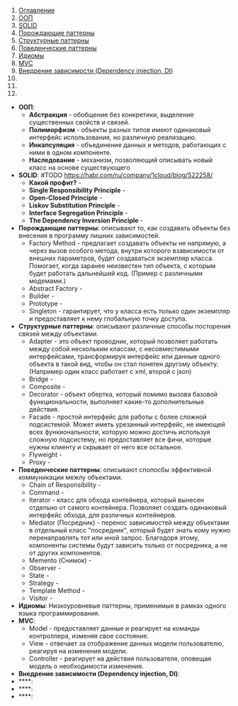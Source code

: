 1. [Оглавление](README.md)
1. [ООП](#1)
1. [SOLID](#2)
1. [Порождающие паттерны](#3)
1. [Структурные паттерны](#4)
1. [Поведенческие паттерны](#5)
1. [Идиомы](#6)
1. [MVC](#7)
1. [Внедрение зависимости (Dependency injection, DI)](#8)
1. [](#9)
1. [](#10)
1. [](#11)

* **ООП**: <a name="1"></a>
    * **Абстракция** - обобщение без конкретики, выделение существенных свойств и связей.
    * **Полиморфизм** - объекты разных типов имеют одинаковый интерфейс использования, но различную реализацию.
    * **Инкапсуляция** - объединение данных и методов, работающих с ними в одном компоненте. 
    * **Наследование** - механизм, позволяющий описывать новый класс на основе существующего
* **SOLID**: <a name="2"></a> #TODO https://habr.com/ru/company/1cloud/blog/522258/
    * **Какой профит?** - 
    * **Single Responsibility Principle** -
    * **Open-Closed Principle** -
    * **Liskov Substitution Principle** -
    * **Interface Segregation Principle** -
    * **The Dependency Inversion Principle** -
* **Порождающие паттерны**: <a name="3"></a> описывают то, как создавать объекты без внесения в программу лишних зависимостей.
    * Factory Method - предлагает создавать объекты не напрямую, а через вызов особого метода, внутри которого взависимости от внешних параметров, будет создаваться экземпляр класса. Помогает, когда заранее неизвестен тип объекта, с которым будет работать дальнейший код. (Пример с различными модемами.)
    * Abstract Factory - 
    * Builder - 
    * Prototype - 
    * Singleton - гарантирует, что у класса есть только один экземпляр и предоставляет к нему глобальную точку доступа.
* **Структурные паттерны**: <a name="4"></a> описывают различные способы посторения связей между объектами.
    * Adapter - это объект проводник, который позволяет работать между собой нескольким классам, с несовместимыми интерфейсами, трансформируя интерфейс или данные одного объекта в такой вид, чтобы он стал понятен другому объекту. (Например один класс работает с xml, второй с json)
    * Bridge - 
    * Composite - 
    * Decorator - объект обертка, который помимо вызова базовой функциональности, выполняет какие-то дополнительные действия.
    * Facade - простой интерфейс для работы с более сложной подсистемой. Может иметь урезанный интерфейс, не имеющей всех функиональности, которую можно достичь используя сложную подсистему, но предоставляет все фичи, которые нужны клиенту и скрывает от него все остальное.
    * Flyweight - 
    * Proxy -  
* **Поведенческие паттерны**: <a name="5"></a> описывают спопосбы эффективной коммуникации межлу объектами.
    * Chain of Responsibility - 
    * Command - 
    * Iterator - класс для обхода контейнера, который вынесен отдельно от самого контейнера. Позволяет создать одинаковый интерфейс обхода, для различных контейнеров.
    * Mediator (Посредник) - перенос зависимостей между объектами в отдельный класс "посредник", который будет знать кому нужно перенаправлять тот или иной запрос. Благодоря этому, компоненты системы будут зависить только от посредника, а не от других компонентов.
    * Memento (Снимок) -
    * Observer - 
    * State - 
    * Strategy - 
    * Template Method - 
    * Visitor -
* **Идиомы**: <a name="6"></a> Низкоуровневые паттерны, применимые в рамках одного языка программирования.
* **MVC**: <a name="7"></a>
    * Model - предоставляет данные и реагирует на команды контроллера, изменяя свое состояние.
    * View - отвечает за отображение данных модели пользователю, реагируя на изменения модели.
    * Controller - реагирует на действия пользователя, оповещая модель о необходимости изменения.
* **Внедрение зависимости (Dependency injection, DI)**: <a name="8"></a>
* ****: <a name="9"></a>
* ****: <a name="10"></a>
* ****: <a name="11"></a>